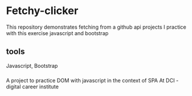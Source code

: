 # Fetchy-clicker
This repository demonstrates fetching from a github api projects
I practice with this exercise javascript and bootstrap

## tools
Javascript, Bootstrap



### 
A project to practice DOM with javascript in the context of SPA 
At DCI - digital career institute
